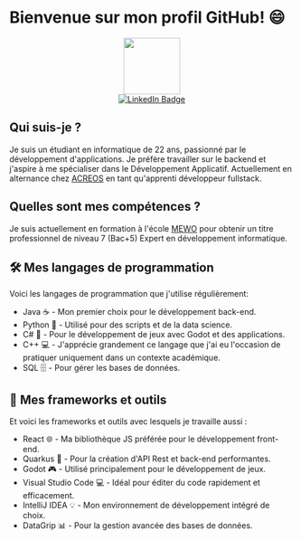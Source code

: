 # Bienvenue sur mon profil GitHub! 😄

<div id="header" align="center">
  <img src="https://media.giphy.com/media/SHjOSDkKZ18qOHA5B5/giphy.gif" width="100"/>
  <div id="badges">
    <a href="https://www.linkedin.com/in/colin-thuillier-161447250/" target="_blank" rel="noopener noreferrer">
        <img src="https://img.shields.io/badge/LinkedIn-blue?style=for-the-badge&logo=linkedin&logoColor=white" alt="LinkedIn Badge"/>
    </a>
  </div>
</div>

<div id="body">
    <h2>Qui suis-je ?</h2>
    <p>Je suis un étudiant en informatique de 22 ans, passionné par le développement d'applications. Je préfère travailler sur le backend et j'aspire à me spécialiser dans le Développement Applicatif. Actuellement en alternance chez <a href="https://acreos.eu/" target="_blank" rel="noopener noreferrer">ACREOS</a> en tant qu'apprenti développeur fullstack.</p>
    <h2>Quelles sont mes compétences ?</h2>
    <p>Je suis actuellement en formation à l'école <a href="https://www.mewo.fr/formations/informatique/" target="_blank" rel="noopener noreferrer">MEWO</a> pour obtenir un titre professionnel de niveau 7 (Bac+5) Expert en développement informatique.</p>
    
  <h2>🛠️ Mes langages de programmation</h2>
    <p>Voici les langages de programmation que j'utilise régulièrement:</p>
    <ul>
        <li>Java ☕ - Mon premier choix pour le développement back-end.</li>
        <li>Python 🐍 - Utilisé pour des scripts et de la data science.</li>
        <li>C# 🔷 - Pour le développement de jeux avec Godot et des applications.</li>
        <li>C++ 💻 - J'apprécie grandement ce langage que j'ai eu l'occasion de pratiquer uniquement dans un contexte académique.</li>
        <li>SQL 🗄️ - Pour gérer les bases de données.</li>
    </ul>
    
  <h2>🔧 Mes frameworks et outils</h2>
    <p>Et voici les frameworks et outils avec lesquels je travaille aussi :</p>
    <ul>
        <li>React 🌐 - Ma bibliothèque JS préférée pour le développement front-end.</li>
        <li>Quarkus 🚀 - Pour la création d'API Rest et back-end performantes.</li>
        <li>Godot 🎮 - Utilisé principalement pour le développement de jeux.</li>
        <li>Visual Studio Code 💻 - Idéal pour éditer du code rapidement et efficacement.</li>
        <li>IntelliJ IDEA 💡 - Mon environnement de développement intégré de choix.</li>
        <li>DataGrip 📊 - Pour la gestion avancée des bases de données.</li>
    </ul>
</div>

